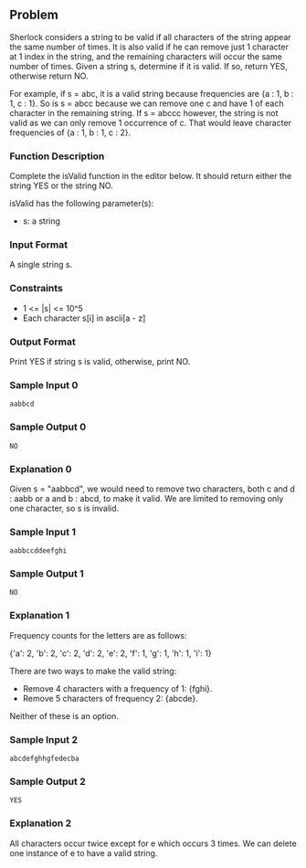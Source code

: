 ## Problem

Sherlock considers a string to be valid if all characters of the string appear the same number of times.
It is also valid if he can remove just 1 character at 1 index in the string, and the remaining characters will occur
the same number of times. Given a string s, determine if it is valid. If so, return YES, otherwise return NO.

For example, if s = abc, it is a valid string because frequencies are {a : 1, b : 1, c : 1}.
So is s = abcc because we can remove one c and have 1 of each character in the remaining string.
If s = abccc however, the string is not valid as we can only remove 1 occurrence of c.
That would leave character frequencies of {a : 1, b : 1, c : 2}.

### Function Description

Complete the isValid function in the editor below. It should return either the string YES or the string NO.

isValid has the following parameter(s):

* s: a string

### Input Format

A single string s.

### Constraints

* 1 <= |s| <= 10^5
* Each character s[i] in ascii[a - z]

### Output Format

Print YES if string s is valid, otherwise, print NO.


### Sample Input 0

```
aabbcd
```

### Sample Output 0

```
NO
```

### Explanation 0

Given s = "aabbcd", we would need to remove two characters, both c and d : aabb or a and b : abcd, to make it valid.
We are limited to removing only one character, so s is invalid.

### Sample Input 1

```
aabbccddeefghi
```

### Sample Output 1

```
NO
```

### Explanation 1

Frequency counts for the letters are as follows:

{'a': 2, 'b': 2, 'c': 2, 'd': 2, 'e': 2, 'f': 1, 'g': 1, 'h': 1, 'i': 1}

There are two ways to make the valid string:

* Remove 4 characters with a frequency of 1: {fghi}.
* Remove 5 characters of frequency 2: {abcde}.

Neither of these is an option.

### Sample Input 2

```
abcdefghhgfedecba
```

### Sample Output 2

```
YES
```

### Explanation 2

All characters occur twice except for e which occurs 3 times. We can delete one instance of e to have a valid string.
